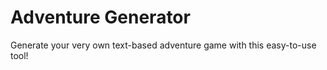 # Adventure Generator

Generate your very own text-based adventure game with this easy-to-use tool!
